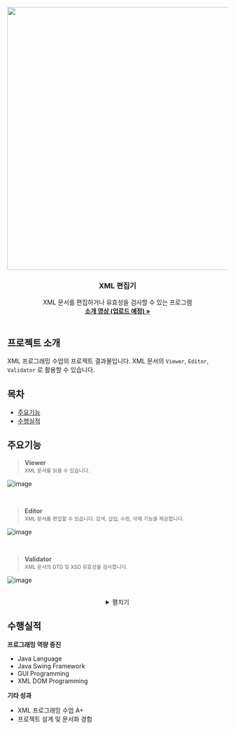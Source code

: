 <p align="center">
  <img width="600px" src="https://user-images.githubusercontent.com/60598051/175308080-b65cc981-9c8d-4986-bc26-8ca808b3c98f.png">
</p>

<h3 align="center">XML 편집기</h3>

<p align="center">
  XML 문서를 편집하거나 유효성을 검사할 수 있는 프로그램 
  <br>
  <a href=""><strong>소개 영상 (업로드 예정) »</strong></a>
  <br>
  <br>
</p>


## 프로젝트 소개

XML 프로그래밍 수업의 프로젝트 결과물입니다. XML 문서의 `Viewer`, `Editor`, `Validator` 로 활용할 수 있습니다.


## 목차

- [주요기능](#주요기능)
- [수행실적](#수행실적)


## 주요기능

> **Viewer**  
> <sub>XML 문서를 읽을 수 있습니다.</sub>  

![image](https://user-images.githubusercontent.com/60598051/175308552-76828c49-c6e0-4d87-943d-adae82981dcb.png)

<br>

<!--
![image](https://user-images.githubusercontent.com/60598051/175280041-9e9916d6-ec69-4666-8da3-b180fc23627c.png)
-->

> **Editor**  
> <sub>XML 문서를 편집할 수 있습니다. 검색, 삽입, 수정, 삭제 기능을 제공합니다.</sub> 

![image](https://user-images.githubusercontent.com/60598051/175309059-12aa125b-9807-4c46-b8e8-d2716812170b.png)

<br>

<!--
![image](https://user-images.githubusercontent.com/60598051/175279310-d5550607-f255-41e8-bdb8-245d3775fe99.png)
-->

> **Validator**  
> <sub>XML 문서의 DTD 및 XSD 유효성을 검사합니다.</sub>  

![image](https://user-images.githubusercontent.com/60598051/175309399-257f25f3-5668-4113-ab9c-d5e6930a8704.png)


<br>

<!--
![image](https://user-images.githubusercontent.com/60598051/175279566-c6498670-4ae1-4c24-bd21-c8e6232a9df2.png)
-->

<details align="center">
  <summary>펼치기</summary>
</details>

## 수행실적

**프로그래밍 역량 증진**
 - Java Language
 - Java Swing Framework
 - GUI Programming
 - XML DOM Programming

**기타 성과**
 - XML 프로그래밍 수업 A+
 - 프로젝트 설계 및 문서화 경험
